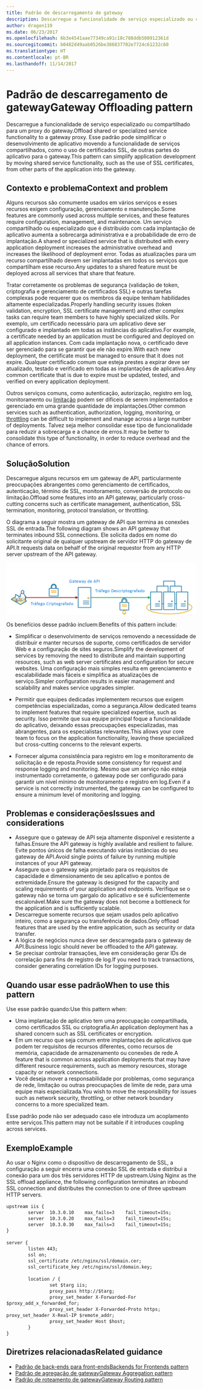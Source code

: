 ```yaml
---
title: Padrão de descarregamento de gateway
description: Descarregue a funcionalidade de serviço especializado ou compartilhado para um proxy do gateway.
author: dragon119
ms.date: 06/23/2017
ms.openlocfilehash: 6b3e4541aae77349ca91c18c788ddb508912361d
ms.sourcegitcommit: b0482d49aab0526be386837702e7724c61232c60
ms.translationtype: HT
ms.contentlocale: pt-BR
ms.lasthandoff: 11/14/2017
---
```

# <a name="gateway-offloading-pattern"></a><span data-ttu-id="daef6-103">Padrão de descarregamento de gateway</span><span class="sxs-lookup"><span data-stu-id="daef6-103">Gateway Offloading pattern</span></span>

<span data-ttu-id="daef6-104">Descarregue a funcionalidade de serviço especializado ou compartilhado para um proxy do gateway.</span><span class="sxs-lookup"><span data-stu-id="daef6-104">Offload shared or specialized service functionality to a gateway proxy.</span></span> <span data-ttu-id="daef6-105">Esse padrão pode simplificar o desenvolvimento de aplicativo movendo a funcionalidade de serviços compartilhados, como o uso de certificados SSL, de outras partes do aplicativo para o gateway.</span><span class="sxs-lookup"><span data-stu-id="daef6-105">This pattern can simplify application development by moving shared service functionality, such as the use of SSL certificates, from other parts of the application into the gateway.</span></span>

## <a name="context-and-problem"></a><span data-ttu-id="daef6-106">Contexto e problema</span><span class="sxs-lookup"><span data-stu-id="daef6-106">Context and problem</span></span>

<span data-ttu-id="daef6-107">Alguns recursos são comumente usados em vários serviços e esses recursos exigem configuração, gerenciamento e manutenção.</span><span class="sxs-lookup"><span data-stu-id="daef6-107">Some features are commonly used across multiple services, and these features require configuration, management, and maintenance.</span></span> <span data-ttu-id="daef6-108">Um serviço compartilhado ou especializado que é distribuído com cada implantação de aplicativo aumenta a sobrecarga administrativa e a probabilidade de erro de implantação.</span><span class="sxs-lookup"><span data-stu-id="daef6-108">A shared or specialized service that is distributed with every application deployment increases the administrative overhead and increases the likelihood of deployment error.</span></span> <span data-ttu-id="daef6-109">Todas as atualizações para um recurso compartilhado devem ser implantadas em todos os serviços que compartilham esse recurso.</span><span class="sxs-lookup"><span data-stu-id="daef6-109">Any updates to a shared feature must be deployed across all services that share that feature.</span></span>

<span data-ttu-id="daef6-110">Tratar corretamente os problemas de segurança (validação de token, criptografia e gerenciamento de certificados SSL) e outras tarefas complexas pode requerer que os membros da equipe tenham habilidades altamente especializadas.</span><span class="sxs-lookup"><span data-stu-id="daef6-110">Properly handling security issues (token validation, encryption, SSL certificate management) and other complex tasks can require team members to have highly specialized skills.</span></span> <span data-ttu-id="daef6-111">Por exemplo, um certificado necessário para um aplicativo deve ser configurado e implantado em todas as instâncias do aplicativo.</span><span class="sxs-lookup"><span data-stu-id="daef6-111">For example, a certificate needed by an application must be configured and deployed on all application instances.</span></span> <span data-ttu-id="daef6-112">Com cada implantação nova, o certificado deve ser gerenciado para se garantir que ele não expire.</span><span class="sxs-lookup"><span data-stu-id="daef6-112">With each new deployment, the certificate must be managed to ensure that it does not expire.</span></span> <span data-ttu-id="daef6-113">Qualquer certificado comum que esteja prestes a expirar deve ser atualizado, testado e verificado em todas as implantações de aplicativo.</span><span class="sxs-lookup"><span data-stu-id="daef6-113">Any common certificate that is due to expire must be updated, tested, and verified on every application deployment.</span></span>

<span data-ttu-id="daef6-114">Outros serviços comuns, como autenticação, autorização, registro em log, monitoramento ou [limitação](./throttling.md) podem ser difíceis de serem implementados e gerenciado em uma grande quantidade de implantações.</span><span class="sxs-lookup"><span data-stu-id="daef6-114">Other common services such as authentication, authorization, logging, monitoring, or [throttling](./throttling.md) can be difficult to implement and manage across a large number of deployments.</span></span> <span data-ttu-id="daef6-115">Talvez seja melhor consolidar esse tipo de funcionalidade para reduzir a sobrecarga e a chance de erros.</span><span class="sxs-lookup"><span data-stu-id="daef6-115">It may be better to consolidate this type of functionality, in order to reduce overhead and the chance of errors.</span></span>

## <a name="solution"></a><span data-ttu-id="daef6-116">Solução</span><span class="sxs-lookup"><span data-stu-id="daef6-116">Solution</span></span>

<span data-ttu-id="daef6-117">Descarregue alguns recursos em um gateway de API, particularmente preocupações abrangentes como gerenciamento de certificados, autenticação, término de SSL, monitoramento, conversão de protocolo ou limitação.</span><span class="sxs-lookup"><span data-stu-id="daef6-117">Offload some features into an API gateway, particularly cross-cutting concerns such as certificate management, authentication, SSL termination, monitoring, protocol translation, or throttling.</span></span> 

<span data-ttu-id="daef6-118">O diagrama a seguir mostra um gateway de API que termina as conexões SSL de entrada.</span><span class="sxs-lookup"><span data-stu-id="daef6-118">The following diagram shows an API gateway that terminates inbound SSL connections.</span></span> <span data-ttu-id="daef6-119">Ele solicita dados em nome do solicitante original de qualquer upstream de servidor HTTP do gateway de API.</span><span class="sxs-lookup"><span data-stu-id="daef6-119">It requests data on behalf of the original requestor from any HTTP server upstream of the API gateway.</span></span>

 ![](./_images/gateway-offload.png)
 
<span data-ttu-id="daef6-120">Os benefícios desse padrão incluem:</span><span class="sxs-lookup"><span data-stu-id="daef6-120">Benefits of this pattern include:</span></span>

- <span data-ttu-id="daef6-121">Simplificar o desenvolvimento de serviços removendo a necessidade de distribuir e manter recursos de suporte, como certificados de servidor Web e a configuração de sites seguros.</span><span class="sxs-lookup"><span data-stu-id="daef6-121">Simplify the development of services by removing the need to distribute and maintain supporting resources, such as web server certificates and configuration for secure websites.</span></span> <span data-ttu-id="daef6-122">Uma configuração mais simples resulta em gerenciamento e escalabilidade mais fáceis e simplifica as atualizações de serviço.</span><span class="sxs-lookup"><span data-stu-id="daef6-122">Simpler configuration results in easier management and scalability and makes service upgrades simpler.</span></span>

- <span data-ttu-id="daef6-123">Permitir que equipes dedicadas implementem recursos que exigem competências especializadas, como a segurança.</span><span class="sxs-lookup"><span data-stu-id="daef6-123">Allow dedicated teams to implement features that require specialized expertise, such as security.</span></span> <span data-ttu-id="daef6-124">Isso permite que sua equipe principal foque a funcionalidade do aplicativo, deixando essas preocupações especializadas, mas abrangentes, para os especialistas relevantes.</span><span class="sxs-lookup"><span data-stu-id="daef6-124">This allows your core team to focus on the application functionality, leaving these specialized but cross-cutting concerns to the relevant experts.</span></span>

- <span data-ttu-id="daef6-125">Fornecer alguma consistência para registro em log e monitoramento de solicitação e de reposta.</span><span class="sxs-lookup"><span data-stu-id="daef6-125">Provide some consistency for request and response logging and monitoring.</span></span> <span data-ttu-id="daef6-126">Mesmo que um serviço não esteja instrumentado corretamente, o gateway pode ser configurado para garantir um nível mínimo de monitoramento e registro em log.</span><span class="sxs-lookup"><span data-stu-id="daef6-126">Even if a service is not correctly instrumented, the gateway can be configured to ensure a minimum level of monitoring and logging.</span></span>

## <a name="issues-and-considerations"></a><span data-ttu-id="daef6-127">Problemas e considerações</span><span class="sxs-lookup"><span data-stu-id="daef6-127">Issues and considerations</span></span>

- <span data-ttu-id="daef6-128">Assegure que o gateway de API seja altamente disponível e resistente a falhas.</span><span class="sxs-lookup"><span data-stu-id="daef6-128">Ensure the API gateway is highly available and resilient to failure.</span></span> <span data-ttu-id="daef6-129">Evite pontos únicos de falha executando várias instâncias do seu gateway de API.</span><span class="sxs-lookup"><span data-stu-id="daef6-129">Avoid single points of failure by running multiple instances of your API gateway.</span></span> 
- <span data-ttu-id="daef6-130">Assegure que o gateway seja projetado para os requisitos de capacidade e dimensionamento de seu aplicativo e pontos de extremidade.</span><span class="sxs-lookup"><span data-stu-id="daef6-130">Ensure the gateway is designed for the capacity and scaling requirements of your application and endpoints.</span></span> <span data-ttu-id="daef6-131">Verifique se o gateway não se torna um gargalo do aplicativo e se é suficientemente escalonável.</span><span class="sxs-lookup"><span data-stu-id="daef6-131">Make sure the gateway does not become a bottleneck for the application and is sufficiently scalable.</span></span>
- <span data-ttu-id="daef6-132">Descarregue somente recursos que sejam usados pelo aplicativo inteiro, como a segurança ou transferência de dados.</span><span class="sxs-lookup"><span data-stu-id="daef6-132">Only offload features that are used by the entire application, such as security or data transfer.</span></span>
- <span data-ttu-id="daef6-133">A lógica de negócios nunca deve ser descarregada para o gateway de API.</span><span class="sxs-lookup"><span data-stu-id="daef6-133">Business logic should never be offloaded to the API gateway.</span></span> 
- <span data-ttu-id="daef6-134">Se precisar controlar transações, leve em consideração gerar IDs de correlação para fins de registro de log.</span><span class="sxs-lookup"><span data-stu-id="daef6-134">If you need to track transactions, consider generating correlation IDs for logging purposes.</span></span>

## <a name="when-to-use-this-pattern"></a><span data-ttu-id="daef6-135">Quando usar esse padrão</span><span class="sxs-lookup"><span data-stu-id="daef6-135">When to use this pattern</span></span>

<span data-ttu-id="daef6-136">Use esse padrão quando:</span><span class="sxs-lookup"><span data-stu-id="daef6-136">Use this pattern when:</span></span>

- <span data-ttu-id="daef6-137">Uma implantação de aplicativo tem uma preocupação compartilhada, como certificados SSL ou criptografia.</span><span class="sxs-lookup"><span data-stu-id="daef6-137">An application deployment has a shared concern such as SSL certificates or encryption.</span></span>
- <span data-ttu-id="daef6-138">Em um recurso que seja comum entre implantações de aplicativos que podem ter requisitos de recursos diferentes, como recursos de memória, capacidade de armazenamento ou conexões de rede.</span><span class="sxs-lookup"><span data-stu-id="daef6-138">A feature that is common across application deployments that may have different resource requirements, such as memory resources, storage capacity or network connections.</span></span>
- <span data-ttu-id="daef6-139">Você deseja mover a responsabilidade por problemas, como segurança de rede, limitação ou outras preocupações de limite de rede, para uma equipe mais especializada.</span><span class="sxs-lookup"><span data-stu-id="daef6-139">You wish to move the responsibility for issues such as network security, throttling, or other network boundary concerns to a more specialized team.</span></span>

<span data-ttu-id="daef6-140">Esse padrão pode não ser adequado caso ele introduza um acoplamento entre serviços.</span><span class="sxs-lookup"><span data-stu-id="daef6-140">This pattern may not be suitable if it introduces coupling across services.</span></span>

## <a name="example"></a><span data-ttu-id="daef6-141">Exemplo</span><span class="sxs-lookup"><span data-stu-id="daef6-141">Example</span></span>

<span data-ttu-id="daef6-142">Ao usar o Nginx como o dispositivo de descarregamento de SSL, a configuração a seguir encerra uma conexão SSL de entrada e distribui a conexão para um dos três servidores HTTP de upstream.</span><span class="sxs-lookup"><span data-stu-id="daef6-142">Using Nginx as the SSL offload appliance, the following configuration terminates an inbound SSL connection and distributes the connection to one of three upstream HTTP servers.</span></span>

```
upstream iis {
        server  10.3.0.10    max_fails=3    fail_timeout=15s;
        server  10.3.0.20    max_fails=3    fail_timeout=15s;
        server  10.3.0.30    max_fails=3    fail_timeout=15s;
}

server {
        listen 443;
        ssl on;
        ssl_certificate /etc/nginx/ssl/domain.cer;
        ssl_certificate_key /etc/nginx/ssl/domain.key;

        location / {
                set $targ iis;
                proxy_pass http://$targ;
                proxy_set_header X-Forwarded-For $proxy_add_x_forwarded_for;
                proxy_set_header X-Forwarded-Proto https;
proxy_set_header X-Real-IP $remote_addr;
                proxy_set_header Host $host;
        }
}
```

## <a name="related-guidance"></a><span data-ttu-id="daef6-143">Diretrizes relacionadas</span><span class="sxs-lookup"><span data-stu-id="daef6-143">Related guidance</span></span>

- [<span data-ttu-id="daef6-144">Padrão de back-ends para front-ends</span><span class="sxs-lookup"><span data-stu-id="daef6-144">Backends for Frontends pattern</span></span>](./backends-for-frontends.md)
- [<span data-ttu-id="daef6-145">Padrão de agregação de gateway</span><span class="sxs-lookup"><span data-stu-id="daef6-145">Gateway Aggregation pattern</span></span>](./gateway-aggregation.md)
- [<span data-ttu-id="daef6-146">Padrão de roteamento de gateway</span><span class="sxs-lookup"><span data-stu-id="daef6-146">Gateway Routing pattern</span></span>](./gateway-routing.md)

